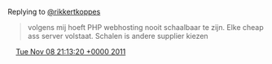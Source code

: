 Replying to [@rikkertkoppes](https://twitter.com/rikkertkoppes/status/133258458383384578)

> volgens mij hoeft PHP webhosting nooit schaalbaar te zijn\. Elke cheap ass server volstaat\. Schalen is andere supplier kiezen

<img src="../../media/tweet.ico" width="12" /> [Tue Nov 08 21:13:20 +0000 2011](https://twitter.com/DromerDenker/status/134015669187522561)
